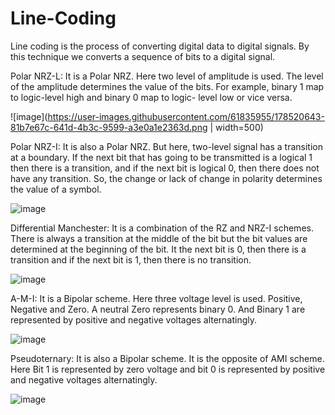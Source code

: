 # Line-Coding
Line coding is the process of converting digital data to digital signals. By this technique we converts a sequence of bits to a digital signal.

Polar NRZ-L:
It is a Polar NRZ. Here two level of amplitude is used. The level of the amplitude determines the value of the bits. For example, binary 1 map to logic-level high and binary 0 map to logic- level low or vice versa.

![image](https://user-images.githubusercontent.com/61835955/178520643-81b7e67c-641d-4b3c-9599-a3e0a1e2363d.png | width=500)

Polar NRZ-I:
It is also a Polar NRZ. But here, two-level signal has a transition at a boundary. If the next bit that has going to be transmitted is a logical 1 then there is a transition, and if the next bit is logical 0, then there does not have any transition. So, the change or lack of change in polarity determines the value of a symbol.

![image](https://user-images.githubusercontent.com/61835955/178520843-d99fb305-97d7-490e-9060-42f81194d941.png)

Differential Manchester:
It is a combination of the RZ and NRZ-I schemes. There is always a transition at the middle of the bit but the bit values are determined at the beginning of the bit. It the next bit is 0, then there is a transition and if the next bit is 1, then there is no transition.

![image](https://user-images.githubusercontent.com/61835955/178521045-0b2e8051-581a-4ec5-9a19-f788f97e5496.png)


A-M-I:
It is a Bipolar scheme. Here three voltage level is used. Positive, Negative and Zero. A neutral Zero represents binary 0. And Binary 1 are represented by positive and negative voltages alternatingly.

![image](https://user-images.githubusercontent.com/61835955/178521270-9a776a72-5bf7-430a-ab72-11329e3bd6d6.png)

Pseudoternary:
It is also a Bipolar scheme. It is the opposite of AMI scheme. Here Bit 1 is represented by zero voltage and bit 0 is represented by positive and negative voltages alternatingly. 

![image](https://user-images.githubusercontent.com/61835955/178521422-2fad3403-d087-4ea9-a3c7-868885ad3d9e.png)

